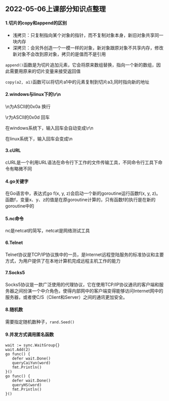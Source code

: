 ## 2022-05-06上课部分知识点整理

#### 1.切片的copy和append的区别

- 浅拷贝：只复制指向某个对象的指针，而不复制对象本身，新旧对象共享同一块内存
- 深拷贝：会另外创造一个一模一样的对象，新对象跟原对象不共享内存，修改新对象不会改到原对象，拷贝的是值而不是引用

`append()`函数是为切片追加元素，它会将原来数组替换，指向一个新的数组，因此需要用原来的切片变量来接受返回值

`copy(a2, a1)`函数可以将切片a1中的元素复制到切片a3,同时指向新的地址

#### 2.windows与linux下的\r\n

\n为ASCII的0x0a 换行

\r为ASCII的0x0d 回车

在windows系统下，输入回车会自动变成\r\n

在linux系统下，输入回车会变成\n

#### 3.cURL

cURL是一个利用URL语法在命令行下工作的文件传输工具，不同命令行工具下命令有略微不同

#### 4.go关键字

在Go语言中，表达式go f(x, y, z)会启动一个新的goroutine运行函数f(x, y, z)。函数f，变量x、y、z的值是在原goroutine计算的，只有函数f的执行是在新的goroutine中的

#### 5.nc命令

nc是netcat的简写，netcat是网络测试工具

#### 6.Telnet

Telnet协议是TCP/IP协议族中的一员，是Internet远程登陆服务的标准协议和主要方式，为用户提供了在本地计算机完成远程主机工作的能力

#### 7.Socks5

Socks5协议是一款广泛使用的代理协议，它在使用TCP/IP协议通讯的客户端和服务器之间扮演一个中介角色，使得内部网中的客户端变得能够访问Internet网中的服务器，或者使C/S（Client和Server）之间的通讯更加安全。

#### 8.随机数

需要指定随机数种子，`rand.Seed()`

#### 9.并发方式调用匿名函数

```
wait := sync.WaitGroup{}
wait.Add(2)
go func() {
   defer wait.Done()
   queryCaiYun(word)
   fmt.Println()
}()
go func() {
   defer wait.Done()
   queryHS(word)
   fmt.Println()
}()
```

